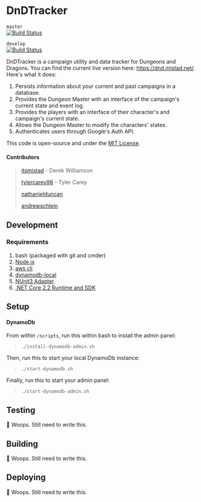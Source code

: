 DnDTracker
=====

`master`    
[![Build Status](https://travis-ci.org/itsmistad/DnDTracker.svg?branch=master)](https://travis-ci.org/itsmistad/DnDTracker) 

`develop`   
[![Build Status](https://travis-ci.org/itsmistad/DnDTracker.svg?branch=develop)](https://travis-ci.org/itsmistad/DnDTracker)

DnDTracker is a campaign utility and data tracker for Dungeons and Dragons. You can find the current live version here: https://dnd.mistad.net/. Here's what it does:

1. Persists information about your current and past campaigns in a database.
2. Provides the Dungeon Master with an interface of the campaign's current state and event log.
3. Provides the players with an interface of their character's and campaign's current state.
4. Allows the Dungeon Master to modify the characters' states.
5. Authenticates users through Google's Auth API.

This code is open-source and under the [MIT License](https://opensource.org/licenses/MIT).

#### Contributors
> [itsmistad](https://github.com/itsmistad/) - Derek Williamson
> 
> [tylercarey98](https://github.com/TylerCarey98) - Tyler Carey
>
> [nathanielduncan](https://github.com/nathanielduncan)
>
> [andrewschlein](https://github.com/AndrewSchlein)

## Development
### Requirements

1. bash (packaged with git and cmder)
2. [Node.js](https://nodejs.org/en/download/)
3. [aws cli](https://aws.amazon.com/cli/)
4. [dynamodb-local](https://s3-us-west-2.amazonaws.com/dynamodb-local/dynamodb_local_latest.zip)
5. [NUnit3 Adapter](https://marketplace.visualstudio.com/items?itemName=NUnitDevelopers.NUnit3TestAdapter)
6. [.NET Core 2.2 Runtime and SDK](https://dotnet.microsoft.com/download)

## Setup

#### DynamoDb

From within `/scripts`, run this within bash to install the admin panel:
> `./install-dynamodb-admin.sh`

Then, run this to start your local DynamoDb instance:
> `./start-dynamodb.sh`

Finally, run this to start your admin panel:
> `./start-dynamodb-admin.sh`

## Testing

🤯 Woops. Still need to write this.

## Building

🤯 Woops. Still need to write this.

## Deploying

🤯 Woops. Still need to write this.